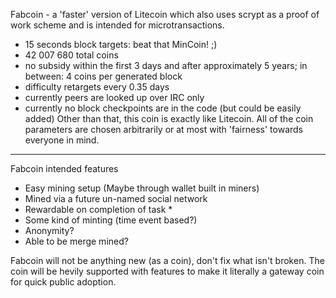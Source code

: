 Fabcoin - a 'faster' version of Litecoin which also uses scrypt
as a proof of work scheme and is intended for microtransactions.
 - 15 seconds block targets: beat that MinCoin! ;)
 - 42 007 680 total coins
 - no subsidy within the first 3 days and after approximately 5 years;
    in between: 4 coins per generated block
 - difficulty retargets every 0.35 days
 - currently peers are looked up over IRC only
 - currently no block checkpoints are in the code (but could be easily
   added)
Other than that, this coin is exactly like Litecoin. All of the coin parameters
are chosen arbitrarily or at most with 'fairness' towards everyone in mind.

-------------------------
Fabcoin intended features

- Easy mining setup (Maybe through wallet built in miners)
- Mined via a future un-named social network
- Rewardable on completion of task *
- Some kind of minting (time event based?)
- Anonymity?
- Able to be merge mined?

Fabcoin will not be anything new (as a coin), don't fix what isn't broken. The coin will be hevily supported with features to make it literally a gateway coin for quick public adoption.
